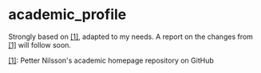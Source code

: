 # academic_profile

Strongly based on [\[1\]][1], adapted to my needs. A report on the changes from [\[1\]][1] will follow soon.

[1]: https://github.com/pettni/academic_homepage

[\[1\]][1]: Petter Nilsson's academic homepage repository on GitHub